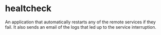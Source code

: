 # healtcheck
An application that automatically restarts any of the remote services if they fail. It also sends an email of the logs that led up to the service interruption.
